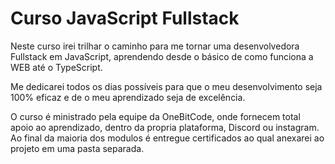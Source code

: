 
# Curso JavaScript Fullstack

Neste curso irei trilhar o caminho para me tornar uma desenvolvedora Fullstack em JavaScript, aprendendo desde o básico de como funciona a WEB até o TypeScript. 

Me dedicarei todos os dias possíveis para que o meu desenvolvimento seja 100% eficaz e de o meu aprendizado seja de excelência.

O curso é ministrado pela equipe da OneBitCode, onde fornecem total apoio ao aprendizado, dentro da propria plataforma, Discord ou instagram.
Ao final da maioria dos modulos é entregue certificados ao qual anexarei ao projeto em uma pasta separada. 

